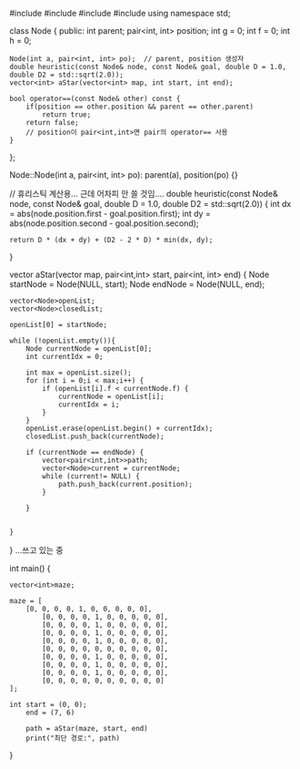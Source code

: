 #include <iostream>
#include <cmath>
#include <utility>
#include <vector>
using namespace std;

class Node {
public:
	int parent;
	pair<int, int> position;
	int g = 0;
	int f = 0;
	int h = 0;

	Node(int a, pair<int, int> po);  // parent, position 생성자
	double heuristic(const Node& node, const Node& goal, double D = 1.0, double D2 = std::sqrt(2.0));
    vector<int> aStar(vector<int> map, int start, int end);

    bool operator==(const Node& other) const {
        if(position == other.position && parent == other.parent)
            return true;
        return false;
        // position이 pair<int,int>면 pair의 operator== 사용
    }
};

Node::Node(int a, pair<int, int> po): parent(a), position(po) {}

// 휴리스틱 계산용... 근데 어차피 안 쓸 것임....
double heuristic(const Node& node, const Node& goal, double D = 1.0, double D2 = std::sqrt(2.0)) {
	int dx = abs(node.position.first - goal.position.first);
	int dy = abs(node.position.second - goal.position.second);

	return D * (dx + dy) + (D2 - 2 * D) * min(dx, dy);
}

vector<int> aStar(vector<int> map, pair<int,int> start, pair<int, int> end) {
    Node startNode = Node(NULL, start);
    Node endNode = Node(NULL, end);

    vector<Node>openList;
    vector<Node>closedList;

    openList[0] = startNode;

    while (!openList.empty()){
        Node currentNode = openList[0];
        int currentIdx = 0;

        int max = openList.size();
        for (int i = 0;i < max;i++) {
            if (openList[i].f < currentNode.f) {
                currentNode = openList[i];
                currentIdx = i;
            }
        }
        openList.erase(openList.begin() + currentIdx);
        closedList.push_back(currentNode);

        if (currentNode == endNode) {
            vector<pair<int,int>>path;
            vector<Node>current = currentNode;
            while (current!= NULL) {
                path.push_back(current.position);
            }

        }


    }
}
...쓰고 있는 중

int main() {

    vector<int>maze;
    
    maze = [
        [0, 0, 0, 0, 1, 0, 0, 0, 0, 0],
            [0, 0, 0, 0, 1, 0, 0, 0, 0, 0],
            [0, 0, 0, 0, 1, 0, 0, 0, 0, 0],
            [0, 0, 0, 0, 1, 0, 0, 0, 0, 0],
            [0, 0, 0, 0, 1, 0, 0, 0, 0, 0],
            [0, 0, 0, 0, 0, 0, 0, 0, 0, 0],
            [0, 0, 0, 0, 1, 0, 0, 0, 0, 0],
            [0, 0, 0, 0, 1, 0, 0, 0, 0, 0],
            [0, 0, 0, 0, 1, 0, 0, 0, 0, 0],
            [0, 0, 0, 0, 0, 0, 0, 0, 0, 0]
    ];

    int start = (0, 0);
        end = (7, 6)

        path = aStar(maze, start, end)
        print("최단 경로:", path)
}
